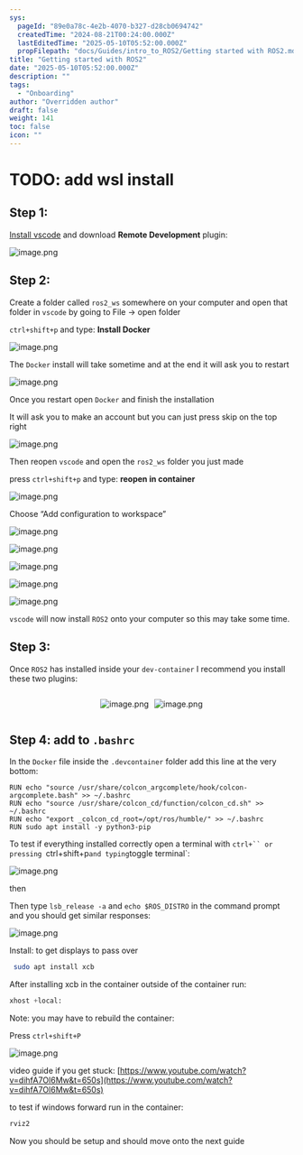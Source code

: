 ```yaml
---
sys:
  pageId: "89e0a78c-4e2b-4070-b327-d28cb0694742"
  createdTime: "2024-08-21T00:24:00.000Z"
  lastEditedTime: "2025-05-10T05:52:00.000Z"
  propFilepath: "docs/Guides/intro_to_ROS2/Getting started with ROS2.md"
title: "Getting started with ROS2"
date: "2025-05-10T05:52:00.000Z"
description: ""
tags:
  - "Onboarding"
author: "Overridden author"
draft: false
weight: 141
toc: false
icon: ""
---
```


# TODO: add wsl install

## Step 1:

[Install vscode](https://code.visualstudio.com/download) and download **Remote Development** plugin:

![image.png](https://prod-files-secure.s3.us-west-2.amazonaws.com/d518164a-d88e-44d1-a4ee-3adb3bd8bce0/efb52993-1881-4a40-b95e-6f020334f022/image.png?X-Amz-Algorithm=AWS4-HMAC-SHA256&X-Amz-Content-Sha256=UNSIGNED-PAYLOAD&X-Amz-Credential=ASIAZI2LB466SNP7YBDF%2F20250704%2Fus-west-2%2Fs3%2Faws4_request&X-Amz-Date=20250704T100951Z&X-Amz-Expires=3600&X-Amz-Security-Token=IQoJb3JpZ2luX2VjECIaCXVzLXdlc3QtMiJHMEUCIFnhKTW8OAtMyC030Nb2WMGKku5H6K%2B3dzmg5R%2FFR6ugAiEAhLXWAsetu9%2Bhq4bG9PGBGNFGSzjwhJ39Nvs7zAvWEyoq%2FwMIKxAAGgw2Mzc0MjMxODM4MDUiDMqOqU0K%2BBFTUrlAnSrcA7K%2FqtMSPFmX0R0itNzxKWnJFGZQ3QMLONGA6ti6%2B0dpFW6HeLhlbTlkx613zkfD6A36gGXzWEdCnR503GcQc15oPto7crKGl%2BdBxuskp47xbsTsszIvElZ3BPVgOm8O1OxkvFyBM5uU3ZSO0WgczGGC9mQBgoNNyFRx0UHLroiKBE3AA%2BX9bongQerxHIPjf0vOeY3GQBtykwdavsucNxrnVYiOVkamwqQh7LJBmCb6fjIYkfb87AwgjtzneARuDkD0U0xVr7Y5M2CCIp757hANT0H801UNgO%2F4n3UxpJVhbUmXt6qbl17ll6YrsHFyOa1jTzEzBU68k9sVqVaqADw7F2O9xIlEXaTjAGAbmQr3GcIC5%2F6fuWb98mSBUM%2FoqHNqVzt5m49VSqx21JgxUDwjSU9DgQTOW1alau9o%2Bgf8ouDVuyhqzu2d1Z%2B67kXDYdz2K78I7QyYMJVnbGMOdlUNS8qcHJWtNSxZuEXbi%2B7n6vs9y%2BYkVY3epeZXKlXr6nmOnskH2ygKqVihUAklcupfhNz4DVQ0zrEMoflUBt%2FPkV%2F1NO0pRUHOJsypWYlNfu75UHzTZY3dg7UO8eCLOljjiAATHkGH5j%2FDsLouvu92c6hdcRHfz7qaZWBGMLC9nsMGOqUBG5xWcUL4su5IxdeXQfmydMpXYzEABl2tOfti6qDzn%2FFRO9vu9Yl6bcDTilmHvkeFGKrMX7b20dV6XhVsEgFrqrqCIFG2vwmdIYC4Sae6WOVrFEsc1QppPwebIrec760X0cFSZaekITSMmG%2BraIcBbCNLx5eU%2Beaow7adlbo2Hff%2Fggck7C1NO%2BiUUzSDRCzrk18EXusnGV65Xza0%2B%2BRDmgwjTpe8&X-Amz-Signature=088083c00ed590318c9767bc916b201610dbfb6b4aadb74d4ddeb599cfec495a&X-Amz-SignedHeaders=host&x-amz-checksum-mode=ENABLED&x-id=GetObject)

## Step 2:

Create a folder called `ros2_ws` somewhere on your computer and open that folder in `vscode` by going to File → open folder 

`ctrl+shift+p` and type: **Install Docker**

![image.png](https://prod-files-secure.s3.us-west-2.amazonaws.com/d518164a-d88e-44d1-a4ee-3adb3bd8bce0/2269dc0e-1cd5-47ff-bceb-c04ad9b2eab0/image.png?X-Amz-Algorithm=AWS4-HMAC-SHA256&X-Amz-Content-Sha256=UNSIGNED-PAYLOAD&X-Amz-Credential=ASIAZI2LB466SNP7YBDF%2F20250704%2Fus-west-2%2Fs3%2Faws4_request&X-Amz-Date=20250704T100951Z&X-Amz-Expires=3600&X-Amz-Security-Token=IQoJb3JpZ2luX2VjECIaCXVzLXdlc3QtMiJHMEUCIFnhKTW8OAtMyC030Nb2WMGKku5H6K%2B3dzmg5R%2FFR6ugAiEAhLXWAsetu9%2Bhq4bG9PGBGNFGSzjwhJ39Nvs7zAvWEyoq%2FwMIKxAAGgw2Mzc0MjMxODM4MDUiDMqOqU0K%2BBFTUrlAnSrcA7K%2FqtMSPFmX0R0itNzxKWnJFGZQ3QMLONGA6ti6%2B0dpFW6HeLhlbTlkx613zkfD6A36gGXzWEdCnR503GcQc15oPto7crKGl%2BdBxuskp47xbsTsszIvElZ3BPVgOm8O1OxkvFyBM5uU3ZSO0WgczGGC9mQBgoNNyFRx0UHLroiKBE3AA%2BX9bongQerxHIPjf0vOeY3GQBtykwdavsucNxrnVYiOVkamwqQh7LJBmCb6fjIYkfb87AwgjtzneARuDkD0U0xVr7Y5M2CCIp757hANT0H801UNgO%2F4n3UxpJVhbUmXt6qbl17ll6YrsHFyOa1jTzEzBU68k9sVqVaqADw7F2O9xIlEXaTjAGAbmQr3GcIC5%2F6fuWb98mSBUM%2FoqHNqVzt5m49VSqx21JgxUDwjSU9DgQTOW1alau9o%2Bgf8ouDVuyhqzu2d1Z%2B67kXDYdz2K78I7QyYMJVnbGMOdlUNS8qcHJWtNSxZuEXbi%2B7n6vs9y%2BYkVY3epeZXKlXr6nmOnskH2ygKqVihUAklcupfhNz4DVQ0zrEMoflUBt%2FPkV%2F1NO0pRUHOJsypWYlNfu75UHzTZY3dg7UO8eCLOljjiAATHkGH5j%2FDsLouvu92c6hdcRHfz7qaZWBGMLC9nsMGOqUBG5xWcUL4su5IxdeXQfmydMpXYzEABl2tOfti6qDzn%2FFRO9vu9Yl6bcDTilmHvkeFGKrMX7b20dV6XhVsEgFrqrqCIFG2vwmdIYC4Sae6WOVrFEsc1QppPwebIrec760X0cFSZaekITSMmG%2BraIcBbCNLx5eU%2Beaow7adlbo2Hff%2Fggck7C1NO%2BiUUzSDRCzrk18EXusnGV65Xza0%2B%2BRDmgwjTpe8&X-Amz-Signature=dbe70a6bda09bdef03b9e05b5860dc575e358f2e2ef304779ed512da3c42fd7d&X-Amz-SignedHeaders=host&x-amz-checksum-mode=ENABLED&x-id=GetObject)

The `Docker` install will take sometime and at the end it will ask you to restart

![image.png](https://prod-files-secure.s3.us-west-2.amazonaws.com/d518164a-d88e-44d1-a4ee-3adb3bd8bce0/ed233f78-be33-4b1f-b89c-9c346c0e961e/image.png?X-Amz-Algorithm=AWS4-HMAC-SHA256&X-Amz-Content-Sha256=UNSIGNED-PAYLOAD&X-Amz-Credential=ASIAZI2LB466SNP7YBDF%2F20250704%2Fus-west-2%2Fs3%2Faws4_request&X-Amz-Date=20250704T100951Z&X-Amz-Expires=3600&X-Amz-Security-Token=IQoJb3JpZ2luX2VjECIaCXVzLXdlc3QtMiJHMEUCIFnhKTW8OAtMyC030Nb2WMGKku5H6K%2B3dzmg5R%2FFR6ugAiEAhLXWAsetu9%2Bhq4bG9PGBGNFGSzjwhJ39Nvs7zAvWEyoq%2FwMIKxAAGgw2Mzc0MjMxODM4MDUiDMqOqU0K%2BBFTUrlAnSrcA7K%2FqtMSPFmX0R0itNzxKWnJFGZQ3QMLONGA6ti6%2B0dpFW6HeLhlbTlkx613zkfD6A36gGXzWEdCnR503GcQc15oPto7crKGl%2BdBxuskp47xbsTsszIvElZ3BPVgOm8O1OxkvFyBM5uU3ZSO0WgczGGC9mQBgoNNyFRx0UHLroiKBE3AA%2BX9bongQerxHIPjf0vOeY3GQBtykwdavsucNxrnVYiOVkamwqQh7LJBmCb6fjIYkfb87AwgjtzneARuDkD0U0xVr7Y5M2CCIp757hANT0H801UNgO%2F4n3UxpJVhbUmXt6qbl17ll6YrsHFyOa1jTzEzBU68k9sVqVaqADw7F2O9xIlEXaTjAGAbmQr3GcIC5%2F6fuWb98mSBUM%2FoqHNqVzt5m49VSqx21JgxUDwjSU9DgQTOW1alau9o%2Bgf8ouDVuyhqzu2d1Z%2B67kXDYdz2K78I7QyYMJVnbGMOdlUNS8qcHJWtNSxZuEXbi%2B7n6vs9y%2BYkVY3epeZXKlXr6nmOnskH2ygKqVihUAklcupfhNz4DVQ0zrEMoflUBt%2FPkV%2F1NO0pRUHOJsypWYlNfu75UHzTZY3dg7UO8eCLOljjiAATHkGH5j%2FDsLouvu92c6hdcRHfz7qaZWBGMLC9nsMGOqUBG5xWcUL4su5IxdeXQfmydMpXYzEABl2tOfti6qDzn%2FFRO9vu9Yl6bcDTilmHvkeFGKrMX7b20dV6XhVsEgFrqrqCIFG2vwmdIYC4Sae6WOVrFEsc1QppPwebIrec760X0cFSZaekITSMmG%2BraIcBbCNLx5eU%2Beaow7adlbo2Hff%2Fggck7C1NO%2BiUUzSDRCzrk18EXusnGV65Xza0%2B%2BRDmgwjTpe8&X-Amz-Signature=48a72e532c8cb0187b1af8222a26e1087d8984f879cfaff7895c1327c0b22007&X-Amz-SignedHeaders=host&x-amz-checksum-mode=ENABLED&x-id=GetObject)

Once you restart open `Docker` and finish the installation

It will ask you to make an account but you can just press skip on the top right

![image.png](https://prod-files-secure.s3.us-west-2.amazonaws.com/d518164a-d88e-44d1-a4ee-3adb3bd8bce0/21010ad9-1659-4fd9-9f59-9932a09b2a3d/image.png?X-Amz-Algorithm=AWS4-HMAC-SHA256&X-Amz-Content-Sha256=UNSIGNED-PAYLOAD&X-Amz-Credential=ASIAZI2LB466SNP7YBDF%2F20250704%2Fus-west-2%2Fs3%2Faws4_request&X-Amz-Date=20250704T100951Z&X-Amz-Expires=3600&X-Amz-Security-Token=IQoJb3JpZ2luX2VjECIaCXVzLXdlc3QtMiJHMEUCIFnhKTW8OAtMyC030Nb2WMGKku5H6K%2B3dzmg5R%2FFR6ugAiEAhLXWAsetu9%2Bhq4bG9PGBGNFGSzjwhJ39Nvs7zAvWEyoq%2FwMIKxAAGgw2Mzc0MjMxODM4MDUiDMqOqU0K%2BBFTUrlAnSrcA7K%2FqtMSPFmX0R0itNzxKWnJFGZQ3QMLONGA6ti6%2B0dpFW6HeLhlbTlkx613zkfD6A36gGXzWEdCnR503GcQc15oPto7crKGl%2BdBxuskp47xbsTsszIvElZ3BPVgOm8O1OxkvFyBM5uU3ZSO0WgczGGC9mQBgoNNyFRx0UHLroiKBE3AA%2BX9bongQerxHIPjf0vOeY3GQBtykwdavsucNxrnVYiOVkamwqQh7LJBmCb6fjIYkfb87AwgjtzneARuDkD0U0xVr7Y5M2CCIp757hANT0H801UNgO%2F4n3UxpJVhbUmXt6qbl17ll6YrsHFyOa1jTzEzBU68k9sVqVaqADw7F2O9xIlEXaTjAGAbmQr3GcIC5%2F6fuWb98mSBUM%2FoqHNqVzt5m49VSqx21JgxUDwjSU9DgQTOW1alau9o%2Bgf8ouDVuyhqzu2d1Z%2B67kXDYdz2K78I7QyYMJVnbGMOdlUNS8qcHJWtNSxZuEXbi%2B7n6vs9y%2BYkVY3epeZXKlXr6nmOnskH2ygKqVihUAklcupfhNz4DVQ0zrEMoflUBt%2FPkV%2F1NO0pRUHOJsypWYlNfu75UHzTZY3dg7UO8eCLOljjiAATHkGH5j%2FDsLouvu92c6hdcRHfz7qaZWBGMLC9nsMGOqUBG5xWcUL4su5IxdeXQfmydMpXYzEABl2tOfti6qDzn%2FFRO9vu9Yl6bcDTilmHvkeFGKrMX7b20dV6XhVsEgFrqrqCIFG2vwmdIYC4Sae6WOVrFEsc1QppPwebIrec760X0cFSZaekITSMmG%2BraIcBbCNLx5eU%2Beaow7adlbo2Hff%2Fggck7C1NO%2BiUUzSDRCzrk18EXusnGV65Xza0%2B%2BRDmgwjTpe8&X-Amz-Signature=e739ce5b394f40a5587d5497916760d8569c90e316563350a0dd6ef590796104&X-Amz-SignedHeaders=host&x-amz-checksum-mode=ENABLED&x-id=GetObject)

Then reopen `vscode` and open the `ros2_ws` folder you just made

press `ctrl+shift+p` and type: **reopen in container**

![image.png](https://prod-files-secure.s3.us-west-2.amazonaws.com/d518164a-d88e-44d1-a4ee-3adb3bd8bce0/4e93b8c2-41ad-488c-8095-c74205196118/image.png?X-Amz-Algorithm=AWS4-HMAC-SHA256&X-Amz-Content-Sha256=UNSIGNED-PAYLOAD&X-Amz-Credential=ASIAZI2LB466SNP7YBDF%2F20250704%2Fus-west-2%2Fs3%2Faws4_request&X-Amz-Date=20250704T100951Z&X-Amz-Expires=3600&X-Amz-Security-Token=IQoJb3JpZ2luX2VjECIaCXVzLXdlc3QtMiJHMEUCIFnhKTW8OAtMyC030Nb2WMGKku5H6K%2B3dzmg5R%2FFR6ugAiEAhLXWAsetu9%2Bhq4bG9PGBGNFGSzjwhJ39Nvs7zAvWEyoq%2FwMIKxAAGgw2Mzc0MjMxODM4MDUiDMqOqU0K%2BBFTUrlAnSrcA7K%2FqtMSPFmX0R0itNzxKWnJFGZQ3QMLONGA6ti6%2B0dpFW6HeLhlbTlkx613zkfD6A36gGXzWEdCnR503GcQc15oPto7crKGl%2BdBxuskp47xbsTsszIvElZ3BPVgOm8O1OxkvFyBM5uU3ZSO0WgczGGC9mQBgoNNyFRx0UHLroiKBE3AA%2BX9bongQerxHIPjf0vOeY3GQBtykwdavsucNxrnVYiOVkamwqQh7LJBmCb6fjIYkfb87AwgjtzneARuDkD0U0xVr7Y5M2CCIp757hANT0H801UNgO%2F4n3UxpJVhbUmXt6qbl17ll6YrsHFyOa1jTzEzBU68k9sVqVaqADw7F2O9xIlEXaTjAGAbmQr3GcIC5%2F6fuWb98mSBUM%2FoqHNqVzt5m49VSqx21JgxUDwjSU9DgQTOW1alau9o%2Bgf8ouDVuyhqzu2d1Z%2B67kXDYdz2K78I7QyYMJVnbGMOdlUNS8qcHJWtNSxZuEXbi%2B7n6vs9y%2BYkVY3epeZXKlXr6nmOnskH2ygKqVihUAklcupfhNz4DVQ0zrEMoflUBt%2FPkV%2F1NO0pRUHOJsypWYlNfu75UHzTZY3dg7UO8eCLOljjiAATHkGH5j%2FDsLouvu92c6hdcRHfz7qaZWBGMLC9nsMGOqUBG5xWcUL4su5IxdeXQfmydMpXYzEABl2tOfti6qDzn%2FFRO9vu9Yl6bcDTilmHvkeFGKrMX7b20dV6XhVsEgFrqrqCIFG2vwmdIYC4Sae6WOVrFEsc1QppPwebIrec760X0cFSZaekITSMmG%2BraIcBbCNLx5eU%2Beaow7adlbo2Hff%2Fggck7C1NO%2BiUUzSDRCzrk18EXusnGV65Xza0%2B%2BRDmgwjTpe8&X-Amz-Signature=7ad771421b9c9b322e59e3202d08db7828b86102d6a0418d2d5089453cdcb707&X-Amz-SignedHeaders=host&x-amz-checksum-mode=ENABLED&x-id=GetObject)

Choose “Add configuration to workspace”

![image.png](https://prod-files-secure.s3.us-west-2.amazonaws.com/d518164a-d88e-44d1-a4ee-3adb3bd8bce0/9560b282-5060-4989-ba37-97e7b2c22476/image.png?X-Amz-Algorithm=AWS4-HMAC-SHA256&X-Amz-Content-Sha256=UNSIGNED-PAYLOAD&X-Amz-Credential=ASIAZI2LB466SNP7YBDF%2F20250704%2Fus-west-2%2Fs3%2Faws4_request&X-Amz-Date=20250704T100951Z&X-Amz-Expires=3600&X-Amz-Security-Token=IQoJb3JpZ2luX2VjECIaCXVzLXdlc3QtMiJHMEUCIFnhKTW8OAtMyC030Nb2WMGKku5H6K%2B3dzmg5R%2FFR6ugAiEAhLXWAsetu9%2Bhq4bG9PGBGNFGSzjwhJ39Nvs7zAvWEyoq%2FwMIKxAAGgw2Mzc0MjMxODM4MDUiDMqOqU0K%2BBFTUrlAnSrcA7K%2FqtMSPFmX0R0itNzxKWnJFGZQ3QMLONGA6ti6%2B0dpFW6HeLhlbTlkx613zkfD6A36gGXzWEdCnR503GcQc15oPto7crKGl%2BdBxuskp47xbsTsszIvElZ3BPVgOm8O1OxkvFyBM5uU3ZSO0WgczGGC9mQBgoNNyFRx0UHLroiKBE3AA%2BX9bongQerxHIPjf0vOeY3GQBtykwdavsucNxrnVYiOVkamwqQh7LJBmCb6fjIYkfb87AwgjtzneARuDkD0U0xVr7Y5M2CCIp757hANT0H801UNgO%2F4n3UxpJVhbUmXt6qbl17ll6YrsHFyOa1jTzEzBU68k9sVqVaqADw7F2O9xIlEXaTjAGAbmQr3GcIC5%2F6fuWb98mSBUM%2FoqHNqVzt5m49VSqx21JgxUDwjSU9DgQTOW1alau9o%2Bgf8ouDVuyhqzu2d1Z%2B67kXDYdz2K78I7QyYMJVnbGMOdlUNS8qcHJWtNSxZuEXbi%2B7n6vs9y%2BYkVY3epeZXKlXr6nmOnskH2ygKqVihUAklcupfhNz4DVQ0zrEMoflUBt%2FPkV%2F1NO0pRUHOJsypWYlNfu75UHzTZY3dg7UO8eCLOljjiAATHkGH5j%2FDsLouvu92c6hdcRHfz7qaZWBGMLC9nsMGOqUBG5xWcUL4su5IxdeXQfmydMpXYzEABl2tOfti6qDzn%2FFRO9vu9Yl6bcDTilmHvkeFGKrMX7b20dV6XhVsEgFrqrqCIFG2vwmdIYC4Sae6WOVrFEsc1QppPwebIrec760X0cFSZaekITSMmG%2BraIcBbCNLx5eU%2Beaow7adlbo2Hff%2Fggck7C1NO%2BiUUzSDRCzrk18EXusnGV65Xza0%2B%2BRDmgwjTpe8&X-Amz-Signature=09c8aa2641fe63f552591097c5d99f74d1dc456c692c71b0e781f6250c2266f3&X-Amz-SignedHeaders=host&x-amz-checksum-mode=ENABLED&x-id=GetObject)

![image.png](https://prod-files-secure.s3.us-west-2.amazonaws.com/d518164a-d88e-44d1-a4ee-3adb3bd8bce0/2ee63f81-886b-48e8-a553-dc6e5eac99e4/image.png?X-Amz-Algorithm=AWS4-HMAC-SHA256&X-Amz-Content-Sha256=UNSIGNED-PAYLOAD&X-Amz-Credential=ASIAZI2LB466SNP7YBDF%2F20250704%2Fus-west-2%2Fs3%2Faws4_request&X-Amz-Date=20250704T100951Z&X-Amz-Expires=3600&X-Amz-Security-Token=IQoJb3JpZ2luX2VjECIaCXVzLXdlc3QtMiJHMEUCIFnhKTW8OAtMyC030Nb2WMGKku5H6K%2B3dzmg5R%2FFR6ugAiEAhLXWAsetu9%2Bhq4bG9PGBGNFGSzjwhJ39Nvs7zAvWEyoq%2FwMIKxAAGgw2Mzc0MjMxODM4MDUiDMqOqU0K%2BBFTUrlAnSrcA7K%2FqtMSPFmX0R0itNzxKWnJFGZQ3QMLONGA6ti6%2B0dpFW6HeLhlbTlkx613zkfD6A36gGXzWEdCnR503GcQc15oPto7crKGl%2BdBxuskp47xbsTsszIvElZ3BPVgOm8O1OxkvFyBM5uU3ZSO0WgczGGC9mQBgoNNyFRx0UHLroiKBE3AA%2BX9bongQerxHIPjf0vOeY3GQBtykwdavsucNxrnVYiOVkamwqQh7LJBmCb6fjIYkfb87AwgjtzneARuDkD0U0xVr7Y5M2CCIp757hANT0H801UNgO%2F4n3UxpJVhbUmXt6qbl17ll6YrsHFyOa1jTzEzBU68k9sVqVaqADw7F2O9xIlEXaTjAGAbmQr3GcIC5%2F6fuWb98mSBUM%2FoqHNqVzt5m49VSqx21JgxUDwjSU9DgQTOW1alau9o%2Bgf8ouDVuyhqzu2d1Z%2B67kXDYdz2K78I7QyYMJVnbGMOdlUNS8qcHJWtNSxZuEXbi%2B7n6vs9y%2BYkVY3epeZXKlXr6nmOnskH2ygKqVihUAklcupfhNz4DVQ0zrEMoflUBt%2FPkV%2F1NO0pRUHOJsypWYlNfu75UHzTZY3dg7UO8eCLOljjiAATHkGH5j%2FDsLouvu92c6hdcRHfz7qaZWBGMLC9nsMGOqUBG5xWcUL4su5IxdeXQfmydMpXYzEABl2tOfti6qDzn%2FFRO9vu9Yl6bcDTilmHvkeFGKrMX7b20dV6XhVsEgFrqrqCIFG2vwmdIYC4Sae6WOVrFEsc1QppPwebIrec760X0cFSZaekITSMmG%2BraIcBbCNLx5eU%2Beaow7adlbo2Hff%2Fggck7C1NO%2BiUUzSDRCzrk18EXusnGV65Xza0%2B%2BRDmgwjTpe8&X-Amz-Signature=1d2bad9b875ddd033ded41a961bd6ed81948c1f72fffd78da53c5bda133b3fd6&X-Amz-SignedHeaders=host&x-amz-checksum-mode=ENABLED&x-id=GetObject)

![image.png](https://prod-files-secure.s3.us-west-2.amazonaws.com/d518164a-d88e-44d1-a4ee-3adb3bd8bce0/ae1580b2-b048-407e-aed9-b584224a7a04/image.png?X-Amz-Algorithm=AWS4-HMAC-SHA256&X-Amz-Content-Sha256=UNSIGNED-PAYLOAD&X-Amz-Credential=ASIAZI2LB466SNP7YBDF%2F20250704%2Fus-west-2%2Fs3%2Faws4_request&X-Amz-Date=20250704T100951Z&X-Amz-Expires=3600&X-Amz-Security-Token=IQoJb3JpZ2luX2VjECIaCXVzLXdlc3QtMiJHMEUCIFnhKTW8OAtMyC030Nb2WMGKku5H6K%2B3dzmg5R%2FFR6ugAiEAhLXWAsetu9%2Bhq4bG9PGBGNFGSzjwhJ39Nvs7zAvWEyoq%2FwMIKxAAGgw2Mzc0MjMxODM4MDUiDMqOqU0K%2BBFTUrlAnSrcA7K%2FqtMSPFmX0R0itNzxKWnJFGZQ3QMLONGA6ti6%2B0dpFW6HeLhlbTlkx613zkfD6A36gGXzWEdCnR503GcQc15oPto7crKGl%2BdBxuskp47xbsTsszIvElZ3BPVgOm8O1OxkvFyBM5uU3ZSO0WgczGGC9mQBgoNNyFRx0UHLroiKBE3AA%2BX9bongQerxHIPjf0vOeY3GQBtykwdavsucNxrnVYiOVkamwqQh7LJBmCb6fjIYkfb87AwgjtzneARuDkD0U0xVr7Y5M2CCIp757hANT0H801UNgO%2F4n3UxpJVhbUmXt6qbl17ll6YrsHFyOa1jTzEzBU68k9sVqVaqADw7F2O9xIlEXaTjAGAbmQr3GcIC5%2F6fuWb98mSBUM%2FoqHNqVzt5m49VSqx21JgxUDwjSU9DgQTOW1alau9o%2Bgf8ouDVuyhqzu2d1Z%2B67kXDYdz2K78I7QyYMJVnbGMOdlUNS8qcHJWtNSxZuEXbi%2B7n6vs9y%2BYkVY3epeZXKlXr6nmOnskH2ygKqVihUAklcupfhNz4DVQ0zrEMoflUBt%2FPkV%2F1NO0pRUHOJsypWYlNfu75UHzTZY3dg7UO8eCLOljjiAATHkGH5j%2FDsLouvu92c6hdcRHfz7qaZWBGMLC9nsMGOqUBG5xWcUL4su5IxdeXQfmydMpXYzEABl2tOfti6qDzn%2FFRO9vu9Yl6bcDTilmHvkeFGKrMX7b20dV6XhVsEgFrqrqCIFG2vwmdIYC4Sae6WOVrFEsc1QppPwebIrec760X0cFSZaekITSMmG%2BraIcBbCNLx5eU%2Beaow7adlbo2Hff%2Fggck7C1NO%2BiUUzSDRCzrk18EXusnGV65Xza0%2B%2BRDmgwjTpe8&X-Amz-Signature=6b4005e4db12ddfe8b2dfd01fae74a69f67daa465d9d75243690d9f83e9cf710&X-Amz-SignedHeaders=host&x-amz-checksum-mode=ENABLED&x-id=GetObject)

![image.png](https://prod-files-secure.s3.us-west-2.amazonaws.com/d518164a-d88e-44d1-a4ee-3adb3bd8bce0/53255b28-f75e-430f-b9e3-c0ac8577e42b/image.png?X-Amz-Algorithm=AWS4-HMAC-SHA256&X-Amz-Content-Sha256=UNSIGNED-PAYLOAD&X-Amz-Credential=ASIAZI2LB466SNP7YBDF%2F20250704%2Fus-west-2%2Fs3%2Faws4_request&X-Amz-Date=20250704T100951Z&X-Amz-Expires=3600&X-Amz-Security-Token=IQoJb3JpZ2luX2VjECIaCXVzLXdlc3QtMiJHMEUCIFnhKTW8OAtMyC030Nb2WMGKku5H6K%2B3dzmg5R%2FFR6ugAiEAhLXWAsetu9%2Bhq4bG9PGBGNFGSzjwhJ39Nvs7zAvWEyoq%2FwMIKxAAGgw2Mzc0MjMxODM4MDUiDMqOqU0K%2BBFTUrlAnSrcA7K%2FqtMSPFmX0R0itNzxKWnJFGZQ3QMLONGA6ti6%2B0dpFW6HeLhlbTlkx613zkfD6A36gGXzWEdCnR503GcQc15oPto7crKGl%2BdBxuskp47xbsTsszIvElZ3BPVgOm8O1OxkvFyBM5uU3ZSO0WgczGGC9mQBgoNNyFRx0UHLroiKBE3AA%2BX9bongQerxHIPjf0vOeY3GQBtykwdavsucNxrnVYiOVkamwqQh7LJBmCb6fjIYkfb87AwgjtzneARuDkD0U0xVr7Y5M2CCIp757hANT0H801UNgO%2F4n3UxpJVhbUmXt6qbl17ll6YrsHFyOa1jTzEzBU68k9sVqVaqADw7F2O9xIlEXaTjAGAbmQr3GcIC5%2F6fuWb98mSBUM%2FoqHNqVzt5m49VSqx21JgxUDwjSU9DgQTOW1alau9o%2Bgf8ouDVuyhqzu2d1Z%2B67kXDYdz2K78I7QyYMJVnbGMOdlUNS8qcHJWtNSxZuEXbi%2B7n6vs9y%2BYkVY3epeZXKlXr6nmOnskH2ygKqVihUAklcupfhNz4DVQ0zrEMoflUBt%2FPkV%2F1NO0pRUHOJsypWYlNfu75UHzTZY3dg7UO8eCLOljjiAATHkGH5j%2FDsLouvu92c6hdcRHfz7qaZWBGMLC9nsMGOqUBG5xWcUL4su5IxdeXQfmydMpXYzEABl2tOfti6qDzn%2FFRO9vu9Yl6bcDTilmHvkeFGKrMX7b20dV6XhVsEgFrqrqCIFG2vwmdIYC4Sae6WOVrFEsc1QppPwebIrec760X0cFSZaekITSMmG%2BraIcBbCNLx5eU%2Beaow7adlbo2Hff%2Fggck7C1NO%2BiUUzSDRCzrk18EXusnGV65Xza0%2B%2BRDmgwjTpe8&X-Amz-Signature=19627fc7fcdccbec489f34513dd7bd4789f58171fbc299cf6a2bc81a27eee524&X-Amz-SignedHeaders=host&x-amz-checksum-mode=ENABLED&x-id=GetObject)

![image.png](https://prod-files-secure.s3.us-west-2.amazonaws.com/d518164a-d88e-44d1-a4ee-3adb3bd8bce0/7c562767-5af9-4ffb-97d1-327bcdf4ee00/image.png?X-Amz-Algorithm=AWS4-HMAC-SHA256&X-Amz-Content-Sha256=UNSIGNED-PAYLOAD&X-Amz-Credential=ASIAZI2LB466SNP7YBDF%2F20250704%2Fus-west-2%2Fs3%2Faws4_request&X-Amz-Date=20250704T100951Z&X-Amz-Expires=3600&X-Amz-Security-Token=IQoJb3JpZ2luX2VjECIaCXVzLXdlc3QtMiJHMEUCIFnhKTW8OAtMyC030Nb2WMGKku5H6K%2B3dzmg5R%2FFR6ugAiEAhLXWAsetu9%2Bhq4bG9PGBGNFGSzjwhJ39Nvs7zAvWEyoq%2FwMIKxAAGgw2Mzc0MjMxODM4MDUiDMqOqU0K%2BBFTUrlAnSrcA7K%2FqtMSPFmX0R0itNzxKWnJFGZQ3QMLONGA6ti6%2B0dpFW6HeLhlbTlkx613zkfD6A36gGXzWEdCnR503GcQc15oPto7crKGl%2BdBxuskp47xbsTsszIvElZ3BPVgOm8O1OxkvFyBM5uU3ZSO0WgczGGC9mQBgoNNyFRx0UHLroiKBE3AA%2BX9bongQerxHIPjf0vOeY3GQBtykwdavsucNxrnVYiOVkamwqQh7LJBmCb6fjIYkfb87AwgjtzneARuDkD0U0xVr7Y5M2CCIp757hANT0H801UNgO%2F4n3UxpJVhbUmXt6qbl17ll6YrsHFyOa1jTzEzBU68k9sVqVaqADw7F2O9xIlEXaTjAGAbmQr3GcIC5%2F6fuWb98mSBUM%2FoqHNqVzt5m49VSqx21JgxUDwjSU9DgQTOW1alau9o%2Bgf8ouDVuyhqzu2d1Z%2B67kXDYdz2K78I7QyYMJVnbGMOdlUNS8qcHJWtNSxZuEXbi%2B7n6vs9y%2BYkVY3epeZXKlXr6nmOnskH2ygKqVihUAklcupfhNz4DVQ0zrEMoflUBt%2FPkV%2F1NO0pRUHOJsypWYlNfu75UHzTZY3dg7UO8eCLOljjiAATHkGH5j%2FDsLouvu92c6hdcRHfz7qaZWBGMLC9nsMGOqUBG5xWcUL4su5IxdeXQfmydMpXYzEABl2tOfti6qDzn%2FFRO9vu9Yl6bcDTilmHvkeFGKrMX7b20dV6XhVsEgFrqrqCIFG2vwmdIYC4Sae6WOVrFEsc1QppPwebIrec760X0cFSZaekITSMmG%2BraIcBbCNLx5eU%2Beaow7adlbo2Hff%2Fggck7C1NO%2BiUUzSDRCzrk18EXusnGV65Xza0%2B%2BRDmgwjTpe8&X-Amz-Signature=cf73c4493f0fe8889daf7c16415380268b525ecd3a98024d526796612527ae38&X-Amz-SignedHeaders=host&x-amz-checksum-mode=ENABLED&x-id=GetObject)

`vscode` will now install `ROS2` onto your computer so this may take some time.

## Step 3:

Once `ROS2` has installed inside your `dev-container` I recommend you install these two plugins:

<div style="display: flex;flex-direction: row; column-gap:10px; max-width: 630px;justify-content: center;">
<div>

![image.png](https://prod-files-secure.s3.us-west-2.amazonaws.com/d518164a-d88e-44d1-a4ee-3adb3bd8bce0/3fc3d550-5a54-4ba1-ba6b-faa01cdb7369/image.png?X-Amz-Algorithm=AWS4-HMAC-SHA256&X-Amz-Content-Sha256=UNSIGNED-PAYLOAD&X-Amz-Credential=ASIAZI2LB4664VW5EGTS%2F20250704%2Fus-west-2%2Fs3%2Faws4_request&X-Amz-Date=20250704T100953Z&X-Amz-Expires=3600&X-Amz-Security-Token=IQoJb3JpZ2luX2VjECIaCXVzLXdlc3QtMiJIMEYCIQDNCJvMJk%2FFIAAQtEXKHnWw4p%2BRFzWONg3Bkh6620m0ngIhAKI0MqMyKoamD4SH2jZQdocpZn3jjNXlSyuWfCYfPmmeKv8DCCoQABoMNjM3NDIzMTgzODA1Igw6Jv1%2BGx5XdP7yeVkq3APuxuRBBQ38vj0Ww%2Fu0l6DhClze9TvlIsgi9XoZQ1ss14F6MxwmrPo5eoTjT8F53REklEZ4VEZYKbBk%2BuuHY4ip83HrVdCnkvsULvud4QaXqtHiPh7sLcdbK53UFMYj0UqDUt4OXwrX4dMafB4mmh%2BmC8UyppU6xiYXpoAE%2BkOAspAxEWCRmas%2BSgXxUU%2FxV5raIYlQOA4ycoJ2vuQoV5Z%2BKlp%2BihY9dxv6EhQZlPjAwQ3iM4cLrr3jJAVHOZ6ZTd0YTibiXoe4ivEkPReE8JJEG%2B2jloGbsGmPDpWnTKsL%2B4FHsfce2a8TAykrRdgne0mRlSC8e6pFFLgR8zW825fzZ5EacdnWcth49uHGa0WjRrXRzZN6gTKKvht3vCrrd4CzGqPvxbWTAK67xTZDPdG6jmoE%2Be5kCc40hCvXqpqouvAkhhlnx%2FTbQibIUyEBPgCEFkTrAxdXkguTDK9JQt9Imc9AllA3P1GXsAd1C3Ry4OB4bJ12J5My9iGpsk9Q1xJLupjJiquit3XdlwoR2Wq0XaRCpr0nZYxPq0f6W%2BrMxkDaJ5PZfQBWw1vw3RPluZbOYp2K5U%2BqVL1%2FFYlxC1dFLjARYXbWGGikfRHZdvUwc2531NW6pcEWYlGtrjCsvZ7DBjqkASTLfIUYEJIZd63FFOtcswCXBuuU%2BemGeFLkES959CBoiN%2B42LWQpRrEtGLRhgf3W038ON93bc7B2wWGma0sNsK5Z1gXUf8a3QpgIRQIe8wCeu7wK%2BCQ5o%2BIIK8lwBg7K10WKT%2F7wjwfq6vZC9yZnb%2BVrizOK%2B%2FFE7mC1Ze59Wp3yWteNOUpnIdSIhkbt6OVFFXpdK%2FZ5lwbWiLl8qt5I%2BE7Y4nE&X-Amz-Signature=49a6aa3ec0b1576fe30ce841f0687b763435710485f2b35db4897e7810cdbe9b&X-Amz-SignedHeaders=host&x-amz-checksum-mode=ENABLED&x-id=GetObject)

</div>
<div>

![image.png](https://prod-files-secure.s3.us-west-2.amazonaws.com/d518164a-d88e-44d1-a4ee-3adb3bd8bce0/d994cc66-13c2-4093-a5a3-f84cf4601a82/image.png?X-Amz-Algorithm=AWS4-HMAC-SHA256&X-Amz-Content-Sha256=UNSIGNED-PAYLOAD&X-Amz-Credential=ASIAZI2LB466YAEYGIUU%2F20250704%2Fus-west-2%2Fs3%2Faws4_request&X-Amz-Date=20250704T100953Z&X-Amz-Expires=3600&X-Amz-Security-Token=IQoJb3JpZ2luX2VjECIaCXVzLXdlc3QtMiJGMEQCIC2Bx0Zx8kJZogW2Zr0dvffJf%2Bi9GHe%2BPLvKsr5%2Fi3eIAiBqY8LB%2BhxNP9xJXD6%2FdIFTVj7PmIxPmhDXGCI7qETQYSr%2FAwgqEAAaDDYzNzQyMzE4MzgwNSIMan3IveyfojDsLonYKtwD4OFMhR9arTT16SfaGr1cDxFzv9FC%2BoPlbiSBT29puocwf%2FXdCv%2Feuo8DprpTzblPxxZw%2FB7bAuV9hgRMSlIHusj8xquOETIh%2B7B%2Fq610Mu8mXJIvvT8ZysysGmuc5S9wxDAQsKQcgm5ecUMpxgHgIFQ1%2FItX%2BxQEDDx9W1eB2M%2FbCkzg0fD7Y5u5zGrK5lCyR2UrHXuTfKyk7RhsXUJFjlLEIAmMni5oc7cEgGc7vsSCrpyn20jfRZ4KFHN2y5KeLxCUUXd5EppWXbzz9hcwHN9rKSwu5kFHUnWw%2FxIqTlsI14bSZh9Es8v1CyKyeVUiIKmoluwyZ%2Fv16bsclpJl4%2BsQGJmlEpm5t2c6A9sBfQPUfHUbxrBTE5QZGlyuFLKZMfe4cmWrgZeSOpCnIofUM4u8uBTIb8NZxaVO2nmunIlxdbLOUMlVafSQwFuM4xxCkPOUN%2B7muKgJbhUuhhSVoUahMQCARd91oh%2FEj9XKaiqj%2FL7572d1DKHLvTsf0U7EPJcJAbvE%2BSRCkQop160AxWUC41GLI%2B3d3CXHb5mJYeM17D9vhMUSXDA23aFySIUvBEFz1ykrU9W1TMQQsvTSeq79voJlYsOFwO5Dy6%2FG8jBzXyw2G%2FXImULbaQAw47yewwY6pgHHRwAoe28vP%2BsOQqDM4p6H%2FjIGrQXwPmTIS0IoQ57CbaN6J7noyWmBpd2Es17nZ5HqerFoLEYVOkckP3FPcq4xETWAwIocsG9K3TcjunDiNS8DO5inhDynXqr7iZ332GQ8m2ugt4WEahiyPQ4p4cAlGQpmh%2F79%2BLP4b7hK3scoJXTzOxsmmfzbzKJYSj%2B6M7VSBvWgjgBxwONma4OVDHeZX0ffdkO2&X-Amz-Signature=833aab3b7a954cddd175ab36269a3ae9829d25ca79ae6addc48c567fa51d4a55&X-Amz-SignedHeaders=host&x-amz-checksum-mode=ENABLED&x-id=GetObject)

</div>
</div>

## Step 4: add to `.bashrc`

In the `Docker` file inside the `.devcontainer` folder add this line at the very bottom: 

```docker
RUN echo "source /usr/share/colcon_argcomplete/hook/colcon-argcomplete.bash" >> ~/.bashrc
RUN echo "source /usr/share/colcon_cd/function/colcon_cd.sh" >> ~/.bashrc
RUN echo "export _colcon_cd_root=/opt/ros/humble/" >> ~/.bashrc
RUN sudo apt install -y python3-pip 
```

To test if everything installed correctly open a terminal with `ctrl+`` or pressing `ctrl+shift+p` and typing `toggle terminal`:

![image.png](https://prod-files-secure.s3.us-west-2.amazonaws.com/d518164a-d88e-44d1-a4ee-3adb3bd8bce0/6a4943d8-b04e-4c02-9a58-775f3384d1a5/image.png?X-Amz-Algorithm=AWS4-HMAC-SHA256&X-Amz-Content-Sha256=UNSIGNED-PAYLOAD&X-Amz-Credential=ASIAZI2LB466SNP7YBDF%2F20250704%2Fus-west-2%2Fs3%2Faws4_request&X-Amz-Date=20250704T100951Z&X-Amz-Expires=3600&X-Amz-Security-Token=IQoJb3JpZ2luX2VjECIaCXVzLXdlc3QtMiJHMEUCIFnhKTW8OAtMyC030Nb2WMGKku5H6K%2B3dzmg5R%2FFR6ugAiEAhLXWAsetu9%2Bhq4bG9PGBGNFGSzjwhJ39Nvs7zAvWEyoq%2FwMIKxAAGgw2Mzc0MjMxODM4MDUiDMqOqU0K%2BBFTUrlAnSrcA7K%2FqtMSPFmX0R0itNzxKWnJFGZQ3QMLONGA6ti6%2B0dpFW6HeLhlbTlkx613zkfD6A36gGXzWEdCnR503GcQc15oPto7crKGl%2BdBxuskp47xbsTsszIvElZ3BPVgOm8O1OxkvFyBM5uU3ZSO0WgczGGC9mQBgoNNyFRx0UHLroiKBE3AA%2BX9bongQerxHIPjf0vOeY3GQBtykwdavsucNxrnVYiOVkamwqQh7LJBmCb6fjIYkfb87AwgjtzneARuDkD0U0xVr7Y5M2CCIp757hANT0H801UNgO%2F4n3UxpJVhbUmXt6qbl17ll6YrsHFyOa1jTzEzBU68k9sVqVaqADw7F2O9xIlEXaTjAGAbmQr3GcIC5%2F6fuWb98mSBUM%2FoqHNqVzt5m49VSqx21JgxUDwjSU9DgQTOW1alau9o%2Bgf8ouDVuyhqzu2d1Z%2B67kXDYdz2K78I7QyYMJVnbGMOdlUNS8qcHJWtNSxZuEXbi%2B7n6vs9y%2BYkVY3epeZXKlXr6nmOnskH2ygKqVihUAklcupfhNz4DVQ0zrEMoflUBt%2FPkV%2F1NO0pRUHOJsypWYlNfu75UHzTZY3dg7UO8eCLOljjiAATHkGH5j%2FDsLouvu92c6hdcRHfz7qaZWBGMLC9nsMGOqUBG5xWcUL4su5IxdeXQfmydMpXYzEABl2tOfti6qDzn%2FFRO9vu9Yl6bcDTilmHvkeFGKrMX7b20dV6XhVsEgFrqrqCIFG2vwmdIYC4Sae6WOVrFEsc1QppPwebIrec760X0cFSZaekITSMmG%2BraIcBbCNLx5eU%2Beaow7adlbo2Hff%2Fggck7C1NO%2BiUUzSDRCzrk18EXusnGV65Xza0%2B%2BRDmgwjTpe8&X-Amz-Signature=f4f5b5f682ffb76dc0d3bd9e97aa12e9aac61cce5db886a5316d177592604171&X-Amz-SignedHeaders=host&x-amz-checksum-mode=ENABLED&x-id=GetObject)

then 

Then type `lsb_release -a` and `echo $ROS_DISTRO` in the command prompt and you should get similar responses:

![image.png](https://prod-files-secure.s3.us-west-2.amazonaws.com/d518164a-d88e-44d1-a4ee-3adb3bd8bce0/3e635dec-a805-4e85-8b9e-d000e5b71a4e/image.png?X-Amz-Algorithm=AWS4-HMAC-SHA256&X-Amz-Content-Sha256=UNSIGNED-PAYLOAD&X-Amz-Credential=ASIAZI2LB466SNP7YBDF%2F20250704%2Fus-west-2%2Fs3%2Faws4_request&X-Amz-Date=20250704T100951Z&X-Amz-Expires=3600&X-Amz-Security-Token=IQoJb3JpZ2luX2VjECIaCXVzLXdlc3QtMiJHMEUCIFnhKTW8OAtMyC030Nb2WMGKku5H6K%2B3dzmg5R%2FFR6ugAiEAhLXWAsetu9%2Bhq4bG9PGBGNFGSzjwhJ39Nvs7zAvWEyoq%2FwMIKxAAGgw2Mzc0MjMxODM4MDUiDMqOqU0K%2BBFTUrlAnSrcA7K%2FqtMSPFmX0R0itNzxKWnJFGZQ3QMLONGA6ti6%2B0dpFW6HeLhlbTlkx613zkfD6A36gGXzWEdCnR503GcQc15oPto7crKGl%2BdBxuskp47xbsTsszIvElZ3BPVgOm8O1OxkvFyBM5uU3ZSO0WgczGGC9mQBgoNNyFRx0UHLroiKBE3AA%2BX9bongQerxHIPjf0vOeY3GQBtykwdavsucNxrnVYiOVkamwqQh7LJBmCb6fjIYkfb87AwgjtzneARuDkD0U0xVr7Y5M2CCIp757hANT0H801UNgO%2F4n3UxpJVhbUmXt6qbl17ll6YrsHFyOa1jTzEzBU68k9sVqVaqADw7F2O9xIlEXaTjAGAbmQr3GcIC5%2F6fuWb98mSBUM%2FoqHNqVzt5m49VSqx21JgxUDwjSU9DgQTOW1alau9o%2Bgf8ouDVuyhqzu2d1Z%2B67kXDYdz2K78I7QyYMJVnbGMOdlUNS8qcHJWtNSxZuEXbi%2B7n6vs9y%2BYkVY3epeZXKlXr6nmOnskH2ygKqVihUAklcupfhNz4DVQ0zrEMoflUBt%2FPkV%2F1NO0pRUHOJsypWYlNfu75UHzTZY3dg7UO8eCLOljjiAATHkGH5j%2FDsLouvu92c6hdcRHfz7qaZWBGMLC9nsMGOqUBG5xWcUL4su5IxdeXQfmydMpXYzEABl2tOfti6qDzn%2FFRO9vu9Yl6bcDTilmHvkeFGKrMX7b20dV6XhVsEgFrqrqCIFG2vwmdIYC4Sae6WOVrFEsc1QppPwebIrec760X0cFSZaekITSMmG%2BraIcBbCNLx5eU%2Beaow7adlbo2Hff%2Fggck7C1NO%2BiUUzSDRCzrk18EXusnGV65Xza0%2B%2BRDmgwjTpe8&X-Amz-Signature=0521553b3722fdbe3c3160114c02acfae90552530df625f689a3322786348d36&X-Amz-SignedHeaders=host&x-amz-checksum-mode=ENABLED&x-id=GetObject)

Install:  to get displays to pass over

```bash
 sudo apt install xcb
```

After installing xcb in the container outside of the container run:

```python
xhost +local:
```

Note: you may have to rebuild the container:

Press `ctrl+shift+P`

![image.png](https://prod-files-secure.s3.us-west-2.amazonaws.com/d518164a-d88e-44d1-a4ee-3adb3bd8bce0/6c2be660-2618-4c38-9c26-53554f7a0b7b/image.png?X-Amz-Algorithm=AWS4-HMAC-SHA256&X-Amz-Content-Sha256=UNSIGNED-PAYLOAD&X-Amz-Credential=ASIAZI2LB466SNP7YBDF%2F20250704%2Fus-west-2%2Fs3%2Faws4_request&X-Amz-Date=20250704T100951Z&X-Amz-Expires=3600&X-Amz-Security-Token=IQoJb3JpZ2luX2VjECIaCXVzLXdlc3QtMiJHMEUCIFnhKTW8OAtMyC030Nb2WMGKku5H6K%2B3dzmg5R%2FFR6ugAiEAhLXWAsetu9%2Bhq4bG9PGBGNFGSzjwhJ39Nvs7zAvWEyoq%2FwMIKxAAGgw2Mzc0MjMxODM4MDUiDMqOqU0K%2BBFTUrlAnSrcA7K%2FqtMSPFmX0R0itNzxKWnJFGZQ3QMLONGA6ti6%2B0dpFW6HeLhlbTlkx613zkfD6A36gGXzWEdCnR503GcQc15oPto7crKGl%2BdBxuskp47xbsTsszIvElZ3BPVgOm8O1OxkvFyBM5uU3ZSO0WgczGGC9mQBgoNNyFRx0UHLroiKBE3AA%2BX9bongQerxHIPjf0vOeY3GQBtykwdavsucNxrnVYiOVkamwqQh7LJBmCb6fjIYkfb87AwgjtzneARuDkD0U0xVr7Y5M2CCIp757hANT0H801UNgO%2F4n3UxpJVhbUmXt6qbl17ll6YrsHFyOa1jTzEzBU68k9sVqVaqADw7F2O9xIlEXaTjAGAbmQr3GcIC5%2F6fuWb98mSBUM%2FoqHNqVzt5m49VSqx21JgxUDwjSU9DgQTOW1alau9o%2Bgf8ouDVuyhqzu2d1Z%2B67kXDYdz2K78I7QyYMJVnbGMOdlUNS8qcHJWtNSxZuEXbi%2B7n6vs9y%2BYkVY3epeZXKlXr6nmOnskH2ygKqVihUAklcupfhNz4DVQ0zrEMoflUBt%2FPkV%2F1NO0pRUHOJsypWYlNfu75UHzTZY3dg7UO8eCLOljjiAATHkGH5j%2FDsLouvu92c6hdcRHfz7qaZWBGMLC9nsMGOqUBG5xWcUL4su5IxdeXQfmydMpXYzEABl2tOfti6qDzn%2FFRO9vu9Yl6bcDTilmHvkeFGKrMX7b20dV6XhVsEgFrqrqCIFG2vwmdIYC4Sae6WOVrFEsc1QppPwebIrec760X0cFSZaekITSMmG%2BraIcBbCNLx5eU%2Beaow7adlbo2Hff%2Fggck7C1NO%2BiUUzSDRCzrk18EXusnGV65Xza0%2B%2BRDmgwjTpe8&X-Amz-Signature=b358ec342cd309ab1f1431fc4f5b97ff32528a0a007ddce41b6475ab97364287&X-Amz-SignedHeaders=host&x-amz-checksum-mode=ENABLED&x-id=GetObject)

video guide if you get stuck: [https://www.youtube.com/watch?v=dihfA7Ol6Mw&t=650s](https://www.youtube.com/watch?v=dihfA7Ol6Mw&t=650s)

to test if windows forward run in the container:

```bash
rviz2
```

Now you should be setup and should move onto the next guide 
